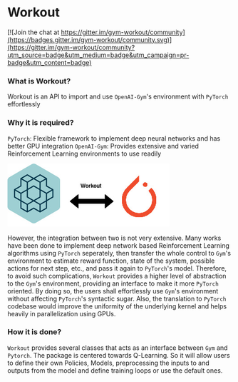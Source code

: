 # Workout
[![Join the chat at https://gitter.im/gym-workout/community](https://badges.gitter.im/gym-workout/community.svg)](https://gitter.im/gym-workout/community?utm_source=badge&utm_medium=badge&utm_campaign=pr-badge&utm_content=badge)

### What is Workout?

Workout is an API to import and use `OpenAI-Gym`'s environment with `PyTorch` effortlessly

### Why it is required?

`PyTorch`: Flexible framework to implement deep neural networks and has better GPU integration
`OpenAI-Gym`: Provides extensive and varied Reinforcement Learning environments to use readily

![workout](docs/workout.jpg)

However, the integration between two is not very extensive. Many works have been done to implement
deep network based Reinforcement Learning algorithms using `PyTorch` seperately, then transfer the whole control
to `Gym`'s environment to estimate reward function, state of the system, possible actions for next step, etc.,
and pass it again to `PyTorch`'s model. Therefore, to avoid such complications, `Workout` provides a higher level of abstraction to the `Gym`'s environment, providing an interface to make it more `PyTorch` oriented. By doing so,
the users shall effortlessly use `Gym`'s environment without affecting `PyTorch`'s syntactic sugar. Also, the
translation to `PyTorch` codebase would improve the uniformity of the underlying kernel and helps heavily in
parallelization using GPUs.

### How it is done?

`Workout` provides several classes that acts as an interface between `Gym` and `Pytorch`. The package is centered towards Q-Learning. So it will allow users to define their own Policies, Models, preprocessing the inputs to and outputs from the model and define training loops or use the default ones.

